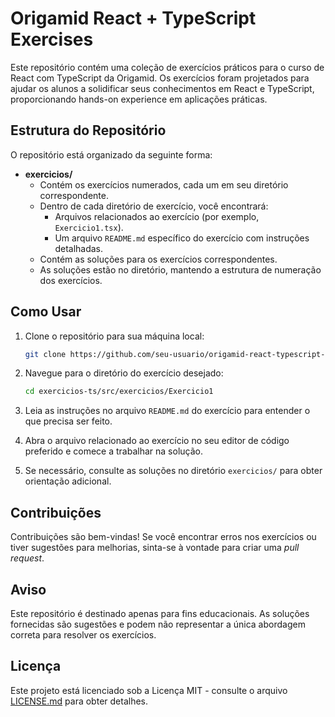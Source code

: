 # Origamid React + TypeScript Exercises

Este repositório contém uma coleção de exercícios práticos para o curso de React com TypeScript da Origamid. Os exercícios foram projetados para ajudar os alunos a solidificar seus conhecimentos em React e TypeScript, proporcionando hands-on experience em aplicações práticas.

## Estrutura do Repositório

O repositório está organizado da seguinte forma:

- **exercicios/**
  - Contém os exercícios numerados, cada um em seu diretório correspondente.
  - Dentro de cada diretório de exercício, você encontrará:
    - Arquivos relacionados ao exercício (por exemplo, `Exercicio1.tsx`).
    - Um arquivo `README.md` específico do exercício com instruções detalhadas.
  - Contém as soluções para os exercícios correspondentes.
  - As soluções estão no diretório, mantendo a estrutura de numeração dos exercícios.


## Como Usar

1. Clone o repositório para sua máquina local:

   ```bash
   git clone https://github.com/seu-usuario/origamid-react-typescript-exercicios.git
   ```

2. Navegue para o diretório do exercício desejado:

   ```bash
   cd exercicios-ts/src/exercicios/Exercicio1
   ```

3. Leia as instruções no arquivo `README.md` do exercício para entender o que precisa ser feito.

4. Abra o arquivo relacionado ao exercício no seu editor de código preferido e comece a trabalhar na solução.

5. Se necessário, consulte as soluções no diretório `exercicios/` para obter orientação adicional.

## Contribuições

Contribuições são bem-vindas! Se você encontrar erros nos exercícios ou tiver sugestões para melhorias, sinta-se à vontade para criar uma _pull request_.

## Aviso

Este repositório é destinado apenas para fins educacionais. As soluções fornecidas são sugestões e podem não representar a única abordagem correta para resolver os exercícios.

## Licença

Este projeto está licenciado sob a Licença MIT - consulte o arquivo [LICENSE.md](LICENSE.md) para obter detalhes.

